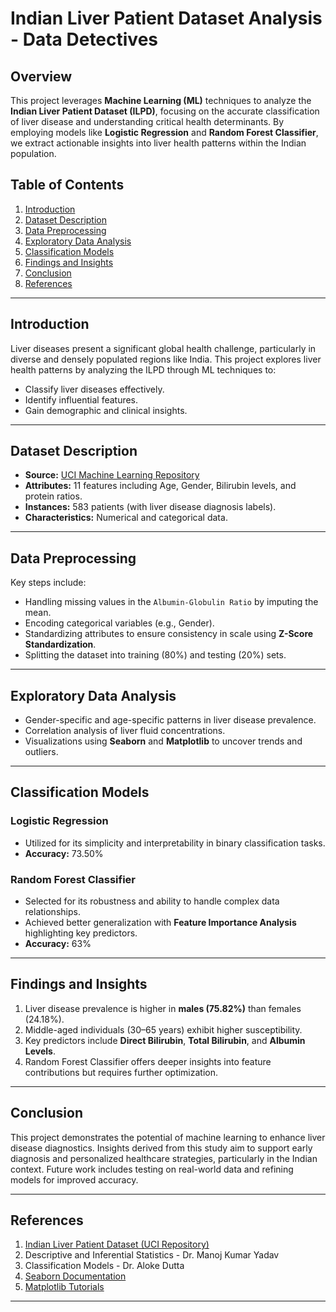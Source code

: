 # Indian Liver Patient Dataset Analysis - Data Detectives

## Overview  
This project leverages **Machine Learning (ML)** techniques to analyze the **Indian Liver Patient Dataset (ILPD)**, focusing on the accurate classification of liver disease and understanding critical health determinants. By employing models like **Logistic Regression** and **Random Forest Classifier**, we extract actionable insights into liver health patterns within the Indian population.

## Table of Contents  
1. [Introduction](#introduction)  
2. [Dataset Description](#dataset-description)  
3. [Data Preprocessing](#data-preprocessing)  
4. [Exploratory Data Analysis](#exploratory-data-analysis)  
5. [Classification Models](#classification-models)  
6. [Findings and Insights](#findings-and-insights)  
7. [Conclusion](#conclusion)  
8. [References](#references)  

---

## Introduction  
Liver diseases present a significant global health challenge, particularly in diverse and densely populated regions like India. This project explores liver health patterns by analyzing the ILPD through ML techniques to:  
- Classify liver diseases effectively.  
- Identify influential features.  
- Gain demographic and clinical insights.

---

## Dataset Description  
- **Source:** [UCI Machine Learning Repository](https://archive.ics.uci.edu/dataset/225/ilpd+indian+liver+patient+dataset)  
- **Attributes:** 11 features including Age, Gender, Bilirubin levels, and protein ratios.  
- **Instances:** 583 patients (with liver disease diagnosis labels).  
- **Characteristics:** Numerical and categorical data.  

---

## Data Preprocessing  
Key steps include:  
- Handling missing values in the `Albumin-Globulin Ratio` by imputing the mean.  
- Encoding categorical variables (e.g., Gender).  
- Standardizing attributes to ensure consistency in scale using **Z-Score Standardization**.  
- Splitting the dataset into training (80%) and testing (20%) sets.

---

## Exploratory Data Analysis  
- Gender-specific and age-specific patterns in liver disease prevalence.  
- Correlation analysis of liver fluid concentrations.  
- Visualizations using **Seaborn** and **Matplotlib** to uncover trends and outliers.  

---

## Classification Models  
### Logistic Regression  
- Utilized for its simplicity and interpretability in binary classification tasks.  
- **Accuracy:** 73.50%  

### Random Forest Classifier  
- Selected for its robustness and ability to handle complex data relationships.  
- Achieved better generalization with **Feature Importance Analysis** highlighting key predictors.  
- **Accuracy:** 63%  

---

## Findings and Insights  
1. Liver disease prevalence is higher in **males (75.82%)** than females (24.18%).  
2. Middle-aged individuals (30–65 years) exhibit higher susceptibility.  
3. Key predictors include **Direct Bilirubin**, **Total Bilirubin**, and **Albumin Levels**.  
4. Random Forest Classifier offers deeper insights into feature contributions but requires further optimization.  

---

## Conclusion  
This project demonstrates the potential of machine learning to enhance liver disease diagnostics. Insights derived from this study aim to support early diagnosis and personalized healthcare strategies, particularly in the Indian context. Future work includes testing on real-world data and refining models for improved accuracy.

---

## References  
1. [Indian Liver Patient Dataset (UCI Repository)](https://archive.ics.uci.edu/dataset/225/ilpd+indian+liver+patient+dataset)  
2. Descriptive and Inferential Statistics - Dr. Manoj Kumar Yadav  
3. Classification Models - Dr. Aloke Dutta  
4. [Seaborn Documentation](https://seaborn.pydata.org/)  
5. [Matplotlib Tutorials](https://matplotlib.org/3.1.1/tutorials/index.html)  

---
